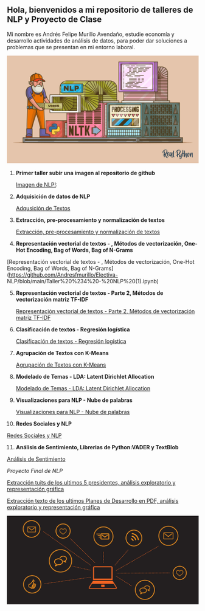 ## Hola, bienvenidos a mi repositorio de talleres de NLP y Proyecto de Clase

Mi nombre es Andrés Felipe Murillo Avendaño, estudie economía y desarrollo actividades de análisis de datos, para poder dar soluciones a problemas que se presentan en mi entorno laboral.



![NLP begginers](https://github.com/Andresfmurillo/Electiva-NLP/blob/main/NLPbegginers.jpg) 



1. **Primer taller subir una imagen al repositorio de github**

   [Imagen de NLP!](https://github.com/Andresfmurillo/Electiva-NLP/blob/main/NLP.jpg): 

2. **Adquisición de datos de NLP**

   [Adqusición de Textos](https://github.com/Andresfmurillo/Electiva-NLP/blob/main/Tarea2_NLP.ipynb)

3. **Extracción, pre-procesamiento y normalización de textos**
 
   [Extracción, pre-procesamiento y normalización de textos](https://github.com/Andresfmurillo/Electiva-NLP/blob/main/Taller%20%233%20Web%20Scraping.ipynb)

4.  **Representación vectorial de textos - , Métodos de vectorización, One-Hot Encoding, Bag of Words, Bag of N-Grams**

   [Representación vectorial de textos - , Métodos de vectorización, One-Hot Encoding, Bag of Words, Bag of N-Grams](https://github.com/Andresfmurillo/Electiva- NLP/blob/main/Taller%20%234%20-%20NLP%20(1).ipynb)

5. **Representación vectorial de textos - Parte 2, Métodos de vectorización matriz TF-IDF**

   [Representación vectorial de textos - Parte 2, Métodos de vectorización matriz TF-IDF](https://github.com/Andresfmurillo/Electiva-NLP/blob/main/Taller%205%20-%2025marzo2021%20-%20AndresFelipeMurillo%20(1).ipynb)

6. **Clasificación de textos - Regresión logística**

   [Clasificación de textos - Regresión logística](https://github.com/Andresfmurillo/Electiva-NLP/blob/main/Taller%20NLP%2022abril2021.ipynb)

7. **Agrupación de Textos con K-Means**

   [Agrupación de Textos con K-Means](https://github.com/Andresfmurillo/Electiva-NLP/blob/main/taller8.ipynb)

8. **Modelado de Temas - LDA: Latent Dirichlet Allocation**

   [Modelado de Temas - LDA: Latent Dirichlet Allocation](https://github.com/Andresfmurillo/Electiva-NLP/blob/main/Taller9_NLP.ipynb)

9. **Visualizaciones para NLP - Nube de palabras**

   [Visualizaciones para NLP - Nube de palabras](https://github.com/Andresfmurillo/Electiva-NLP/blob/main/Taller10_NLP.ipynb)

10. **Redes Sociales y NLP**

   [Redes Sociales y NLP](https://github.com/Andresfmurillo/Electiva-NLP/blob/main/taller11.ipynb)

11. **Análisis de Sentimiento,  Librerias de Python:VADER y TextBlob**

   [Análisis de Sentimiento]()

   


_Proyecto Final de NLP_

   [Extracción tuits de los ultimos 5 presidentes, análisis exploratorio y representación gráfica](https://github.com/Andresfmurillo/Electiva-NLP/blob/main/Proyecto_NLP_VF03062021.ipynb)


   [Extracción texto de los ultimos Planes de Desarrollo en PDF, análisis exploratorio y representación gráfica](https://github.com/Andresfmurillo/Electiva-NLP/blob/main/Proyecto_NLP_VF03062021.ipynb)





![Imagen de NLP](https://github.com/Andresfmurillo/Electiva-NLP/blob/main/2019-11-7_best-nlp-tools-libraries-services.jpg)
 



